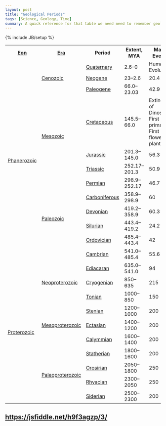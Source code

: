 ```yaml
---
layout: post
title: "Geological Periods"
tags: [Science, Geology, Time]
summary: A quick reference for that table we need need to remember geological periods.
---
```

{% include JB/setup %}

<table>
  <tbody>
    <tr>
      <th><a href="/wiki/Eon_(geology)" class="mw-redirect" title="Eon (geology)">Eon</a></th>
      <th><a href="/wiki/Era_(geology)" title="Era (geology)">Era</a></th>
      <th>Period</th>
      <th>Extent, MYA</th>
      <th>Major Events</th>
    </tr>
    <tr>
      <td rowspan="12"><a href="/wiki/Phanerozoic" title="Phanerozoic">Phanerozoic</a></td>
      <td rowspan="3"><a href="/wiki/Cenozoic" title="Cenozoic">Cenozoic</a></td>
      <td><a href="/wiki/Quaternary" title="Quaternary">Quaternary</a></td>
      <td>2.6–0</td>
      <td>Human Evolution</td>
    </tr>
    <tr>
      <td><a href="/wiki/Neogene" title="Neogene"> Neogene</a></td>
      <td>23–2.6</td>
      <td>20.4</td>
    </tr>
    <tr>
      <td><a href="/wiki/Paleogene" title="Paleogene"> Paleogene</a></td>
      <td>66.0–23.03</td>
      <td>42.9</td>
    </tr>
    <tr>
      <td rowspan="3"><a href="/wiki/Mesozoic" title="Mesozoic">Mesozoic</a></td>
      <td><a href="/wiki/Cretaceous" title="Cretaceous">Cretaceous</a></td>
      <td>145.5–66.0</td>
      <td>Extinction of Dinosaurs<br>First primates<br>First flowering plants</td>
    </tr>
    <tr>
      <td><a href="/wiki/Jurassic" title="Jurassic">Jurassic</a></td>
      <td>201.3–145.0</td>
      <td>56.3</td>
    </tr>
    <tr>
      <td><a href="/wiki/Triassic" title="Triassic">Triassic</a></td>
      <td>252.17–201.3</td>
      <td>50.9</td>
    </tr>
    <tr>
      <td rowspan="6"><a href="/wiki/Paleozoic" title="Paleozoic">Paleozoic</a></td>
      <td><a href="/wiki/Permian" title="Permian">Permian</a></td>
      <td>298.9–252.17</td>
      <td>46.7</td>
    </tr>
    <tr>
      <td><a href="/wiki/Carboniferous" title="Carboniferous">Carboniferous</a></td>
      <td>358.9–298.9</td>
      <td>60</td>
    </tr>
    <tr>
      <td><a href="/wiki/Devonian" title="Devonian">Devonian</a></td>
      <td>419.2–358.9</td>
      <td>60.3</td>
    </tr>
    <tr>
      <td><a href="/wiki/Silurian" title="Silurian">Silurian</a></td>
      <td>443.4–419.2</td>
      <td>24.2</td>
    </tr>
    <tr>
      <td><a href="/wiki/Ordovician" title="Ordovician">Ordovician</a></td>
      <td>485.4–443.4</td>
      <td>42</td>
    </tr>
    <tr>
      <td><a href="/wiki/Cambrian" title="Cambrian">Cambrian</a></td>
      <td>541.0–485.4</td>
      <td>55.6</td>
    </tr>
    <tr>
      <td rowspan="10"><a href="/wiki/Proterozoic" title="Proterozoic">Proterozoic</a></td>
      <td rowspan="3"><a href="/wiki/Neoproterozoic" title="Neoproterozoic">Neoproterozoic</a></td>
      <td><a href="/wiki/Ediacaran" title="Ediacaran">Ediacaran</a></td>
      <td>635.0–541.0</td>
      <td>94</td>
    </tr>
    <tr>
      <td><a href="/wiki/Cryogenian" title="Cryogenian">Cryogenian</a></td>
      <td>850–635</td>
      <td>215</td>
    </tr>
    <tr>
      <td><a href="/wiki/Tonian" title="Tonian">Tonian</a></td>
      <td>1000–850</td>
      <td>150</td>
    </tr>
    <tr>
      <td rowspan="3"><a href="/wiki/Mesoproterozoic" title="Mesoproterozoic">Mesoproterozoic</a></td>
      <td><a href="/wiki/Stenian" title="Stenian">Stenian</a></td>
      <td>1200–1000</td>
      <td>200</td>
    </tr>
    <tr>
      <td><a href="/wiki/Ectasian" title="Ectasian">Ectasian</a></td>
      <td>1400–1200</td>
      <td>200</td>
    </tr>
    <tr>
      <td><a href="/wiki/Calymmian" title="Calymmian">Calymmian</a></td>
      <td>1600–1400</td>
      <td>200</td>
    </tr>
    <tr>
      <td rowspan="4"><a href="/wiki/Paleoproterozoic" title="Paleoproterozoic">Paleoproterozoic</a></td>
      <td><a href="/wiki/Statherian" title="Statherian">Statherian</a></td>
      <td>1800–1600</td>
      <td>200</td>
    </tr>
    <tr>
      <td><a href="/wiki/Orosirian" title="Orosirian">Orosirian</a></td>
      <td>2050–1800</td>
      <td>250</td>
    </tr>
    <tr>
      <td><a href="/wiki/Rhyacian" title="Rhyacian">Rhyacian</a></td>
      <td>2300–2050</td>
      <td>250</td>
    </tr>
    <tr>
      <td><a href="/wiki/Siderian" title="Siderian">Siderian</a></td>
      <td>2500–2300</td>
      <td>200</td>
    </tr>
  </tbody>
</table>


## https://jsfiddle.net/h9f3agzp/3/

